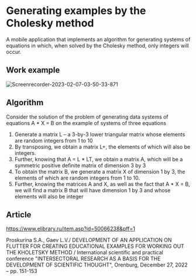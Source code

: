 # Generating examples by the Cholesky method

A mobile application that implements an algorithm for generating systems of equations in which, when solved by the Cholesky method, only integers will occur. 

## Work example

![Screenrecorder-2023-02-07-03-50-33-871](https://user-images.githubusercontent.com/55708191/219957563-785e53c9-5917-466d-b408-c1469ed18638.gif)


## Algorithm
Consider the solution of the problem of generating
data systems of equations A * X = B on
the example of systems of three equations

1) Generate a matrix L – a 3-by-3 lower triangular matrix
whose elements are random integers from 1 to 10
2) By transposing, we obtain a matrix L+, the elements of which will also be
integers.
3) Further, knowing that A = L * LT, we obtain a matrix A, which will be a symmetric
positive definite matrix of dimension 3 by 3
4) To obtain the matrix B, we generate a matrix X of dimension 1 by 3,
the elements of which are random integers from 1 to 10.
5) Further, knowing the matrices A and X, as well as the fact that A * X = B, we will find a matrix B
that will have dimension 1 by 3 and whose elements will also be
integer

## Article
https://www.elibrary.ru/item.asp?id=50066238&pff=1

Proskurina S.A., Gaev L.V./ DEVELOPMENT OF AN APPLICATION ON FLUTTER FOR CREATING EDUCATIONAL EXAMPLES FOR WORKING OUT THE KHOLETSKY METHOD / International scientific and practical conference "INTERSECTORAL RESEARCH AS A BASIS FOR THE DEVELOPMENT OF SCIENTIFIC THOUGHT", Orenburg, December 27, 2022 – pp. 151-153

